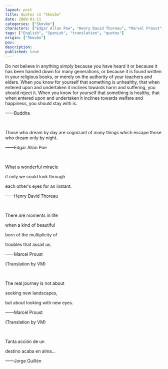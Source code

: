 ```yaml
---
layout: post
title: Quotes in "Skovbo"
date: 2008-01-11
categories: ["Skovbo"]
characters: ["Edgar Allan Poe", "Henry David Thoreau", "Marvel Proust", "Jorge Guillén"]
tags: ["English", "Spanish", "translation", "quotes"]
origin: ["Skovbo"]
pov: 
description: 
published: true
---
```


Do not believe in anything simply because you have heard it or because it has been handed down for many generations, or because it is found written in your religious books, or merely on the authority of your teachers and elders. When you know for yourself that something is unhealthy, that when entered upon and undertaken it inclines towards harm and suffering, you should reject it. When you know for yourself that something is healthy, that when entered upon and undertaken it inclines towards welfare and happiness, you should stay with is.

——Buddha

<br>

Those who dream by day are cognizant of many things which escape those who dream only by night.

——Edgar Allan Poe

<br>

What a wonderful miracle

if only we could look through

each other's eyes for an instant.

——Henry David Thoreau

<br>

There are moments in life

when a kind of beautiful

born of the multiplicity of 

troubles that assail us.

——Marcel Proust

(Translation by VM)

<br>

The real journey is not about

seeking new landscapes,

but about looking with new eyes.

——Marcel Proust

(Translation by VM)

<br>

Tanta acción de un

destino acaba en alma...

——Jorge Guillén

